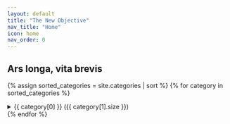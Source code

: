 ```yaml
---
layout: default
title: "The New Objective"
nav_title: "Home"
icon: home
nav_order: 0
---
```


## Ars longa, vita brevis

{% assign sorted_categories = site.categories | sort %}
{% for category in sorted_categories %}
<details>
    <summary>{{ category[0] }} ({{ category[1].size }})</summary>
    <ul>
        {% for post in category[1] %}
        <li><a href='{{ post.url }}'>{{ post.title }}</a></li>
        {% endfor %}
    </ul>
</details>
{% endfor %}
